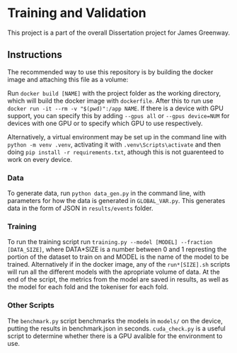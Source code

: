 # Training and Validation

This project is a part of the overall Dissertation project for James Greenway.

## Instructions

The recommended way to use this repository is by building the docker image and attaching this file as a volume:

Run `docker build [NAME]` with the project folder as the working directory, which will build the docker image with `dockerfile`. After this to run use `docker run -it --rm -v "$(pwd)":/app NAME`. If there is a device with GPU support, you can specify this by adding `--gpus all` or `--gpus device=NUM` for devices with one GPU or to specify which GPU to use respectively.

Alternatively, a virtual environment may be set up in the command line with `python -m venv .venv`, activating it with `.venv\Scripts\activate` and then doing `pip install -r requirements.txt`, athough this is not guarenteed to work on every device.

### Data

To generate data, run `python data_gen.py` in the command line, with parameters for how the data is generated in `GLOBAL_VAR.py`. This generates data in the form of JSON in `results/events` folder.

### Training

To run the training script run `training.py --model [MODEL] --fraction [DATA_SIZE]`, where DATA*SIZE is a number between 0 and 1 represting the portion of the dataset to train on and MODEL is the name of the model to be trained. Alternatively if in the docker image, any of the `run*[SIZE].sh` scripts will run all the different models with the apropriate volume of data. At the end of the script, the metrics from the model are saved in results, as well as the model for each fold and the tokeniser for each fold.

### Other Scripts

The `benchmark.py` script benchmarks the models in `models/` on the device, putting the results in benchmark.json in seconds.
`cuda_check.py` is a useful script to determine whether there is a GPU avalible for the environment to use.
